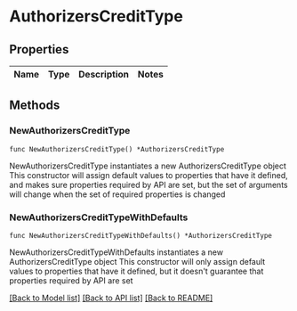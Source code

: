 # AuthorizersCreditType

## Properties

Name | Type | Description | Notes
------------ | ------------- | ------------- | -------------

## Methods

### NewAuthorizersCreditType

`func NewAuthorizersCreditType() *AuthorizersCreditType`

NewAuthorizersCreditType instantiates a new AuthorizersCreditType object
This constructor will assign default values to properties that have it defined,
and makes sure properties required by API are set, but the set of arguments
will change when the set of required properties is changed

### NewAuthorizersCreditTypeWithDefaults

`func NewAuthorizersCreditTypeWithDefaults() *AuthorizersCreditType`

NewAuthorizersCreditTypeWithDefaults instantiates a new AuthorizersCreditType object
This constructor will only assign default values to properties that have it defined,
but it doesn't guarantee that properties required by API are set


[[Back to Model list]](../README.md#documentation-for-models) [[Back to API list]](../README.md#documentation-for-api-endpoints) [[Back to README]](../README.md)


